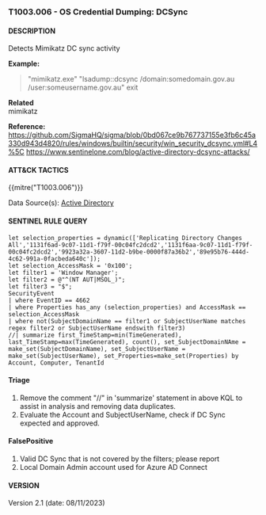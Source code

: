 ### T1003.006 - OS Credential Dumping: DCSync

#### DESCRIPTION

Detects Mimikatz DC sync activity

**Example:**

> "mimikatz.exe" "lsadump::dcsync /domain:somedomain.gov.au /user:someusername.gov.au" exit

**Related**\
mimikatz

**Reference:**\
https://github.com/SigmaHQ/sigma/blob/0bd067ce9b767737155e3fb6c45a330d943d4820/rules/windows/builtin/security/win_security_dcsync.yml#L4%5C
https://www.sentinelone.com/blog/active-directory-dcsync-attacks/

#### ATT&CK TACTICS

{{mitre("T1003.006")}}

Data Source(s): [Active Directory](https://attack.mitre.org/datasources/DS0026/)

#### SENTINEL RULE QUERY

```
let selection_properties = dynamic(['Replicating Directory Changes All','1131f6ad-9c07-11d1-f79f-00c04fc2dcd2','1131f6aa-9c07-11d1-f79f-00c04fc2dcd2','9923a32a-3607-11d2-b9be-0000f87a36b2','89e95b76-444d-4c62-991a-0facbeda640c']);
let selection_AccessMask = '0x100';
let filter1 = 'Window Manager';
let filter2 = @"^(NT AUT|MSOL_)";
let filter3 = "$";
SecurityEvent
| where EventID == 4662
| where Properties has_any (selection_properties) and AccessMask == selection_AccessMask
| where not(SubjectDomainName == filter1 or SubjectUserName matches regex filter2 or SubjectUserName endswith filter3)
//| summarize first_TimeStamp=min(TimeGenerated), last_TimeStamp=max(TimeGenerated), count(), set_SubjectDomainNAme = make_set(SubjectDomainName), set_SubjectUserName = make_set(SubjectUserName), set_Properties=make_set(Properties) by Account, Computer, TenantId
```

#### Triage

1. Remove the comment "//" in 'summarize' statement in above KQL to assist in analysis and removing data duplicates.
1. Evaluate the Account and SubjectUserName, check if DC Sync expected and approved.

#### FalsePositive

1. Valid DC Sync that is not covered by the filters; please report
1. Local Domain Admin account used for Azure AD Connect

#### VERSION

Version 2.1 (date: 08/11/2023)
